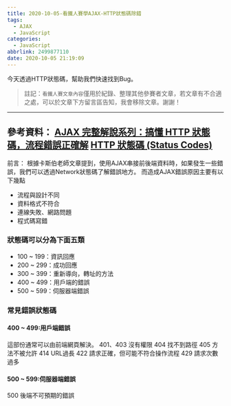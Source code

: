 ```yaml
---
title: 2020-10-05-看鐵人賽學AJAX-HTTP狀態碼除錯
tags:
  - AJAX
  - JavaScript
categories:
  - JavaScript
abbrlink: 2499877110
date: 2020-10-05 21:19:09
---
```

今天透過HTTP狀態碼，幫助我們快速找到Bug。
> 註記：`看鐵人賽文章內容`僅用於紀錄、整理其他參賽者文章，若文章有不合適之處，可以於文章下方留言區告知，我會移除文章。謝謝！
<!-- more -->
---
參考資料：
[AJAX 完整解說系列：搞懂 HTTP 狀態碼，流程錯誤正確解](https://ithelp.ithome.com.tw/articles/10248342)
[HTTP 狀態碼 (Status Codes)](https://notfalse.net/48/http-status-codes)
---
前言：
根據卡斯伯老師文章提到，使用AJAX串接前後端資料時，如果發生一些錯誤，我們可以透過Network狀態碼了解錯誤地方。
而造成AJAX錯誤原因主要有以下幾點
* 流程與設計不同
* 資料格式不符合
* 連線失敗、網路問題
* 程式碼寫錯

### 狀態碼可以分為下面五類
* 100 ~ 199：資訊回應
* 200 ~ 299：成功回應
* 300 ~ 399：重新導向，轉址的方法
* 400 ~ 499：用戶端的錯誤
* 500 ~ 599：伺服器端錯誤

### 常見錯誤狀態碼
#### 400 ~ 499:用戶端錯誤
這部份通常可以由前端網頁解決。
401、403 沒有權限
404 找不到路徑
405 方法不被允許
414 URL過長
422 請求正確，但可能不符合操作流程
429 請求次數過多

#### 500 ~ 599:伺服器端錯誤
500 後端不可預期的錯誤




